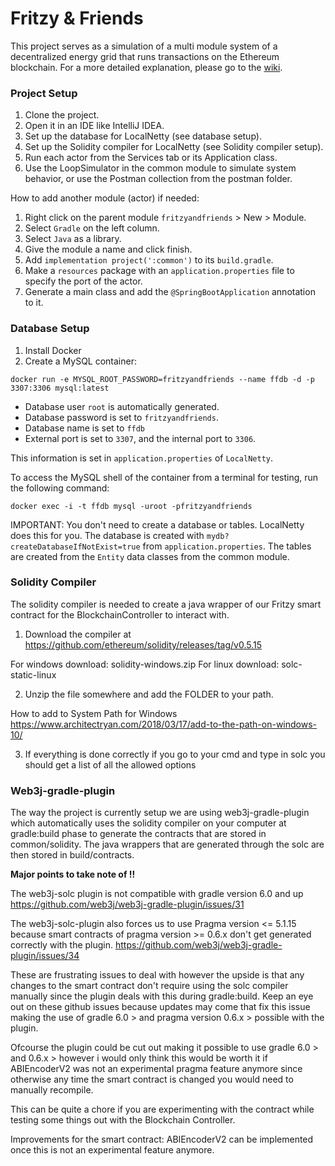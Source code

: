 # Fritzy & Friends
This project serves as a simulation of a multi module system of a decentralized energy grid that runs
transactions on the Ethereum blockchain. For a more detailed explanation, please go to
the [wiki](https://github.com/Terazeus/fritzyandfriends/wiki).

### Project Setup
1. Clone the project.
2. Open it in an IDE like IntelliJ IDEA.
3. Set up the database for LocalNetty (see database setup).
4. Set up the Solidity compiler for LocalNetty (see Solidity compiler setup).
5. Run each actor from the Services tab or its Application class.
6. Use the LoopSimulator in the common module to simulate system behavior, or use the Postman collection from the postman folder.

How to add another module (actor) if needed:
1. Right click on the parent module `fritzyandfriends` > New > Module.
2. Select `Gradle` on the left column.
3. Select `Java` as a library.
4. Give the module a name and click finish.
5. Add `implementation project(':common')` to its `build.gradle`.
6. Make a `resources` package with an `application.properties` file to specify the port of the actor.
7. Generate a main class and add the `@SpringBootApplication` annotation to it.

### Database Setup
1. Install Docker
2. Create a MySQL container:
```
docker run -e MYSQL_ROOT_PASSWORD=fritzyandfriends --name ffdb -d -p 3307:3306 mysql:latest
```
- Database user `root` is automatically generated.
- Database password is set to `fritzyandfriends`.
- Database name is set to `ffdb`
- External port is set to `3307`, and the internal port to `3306`.

This information is set in `application.properties` of `LocalNetty`.

To access the MySQL shell of the container from a terminal for testing, run the following command:
```
docker exec -i -t ffdb mysql -uroot -pfritzyandfriends
```
IMPORTANT: You don't need to create a database or tables. LocalNetty does this for you.
The database is created with `mydb?createDatabaseIfNotExist=true` from `application.properties`.
The tables are created from the `Entity` data classes from the common module.

### Solidity Compiler

The solidity compiler is needed to create a java wrapper of our Fritzy smart contract for the BlockchainController to interact with.

1. Download the compiler at https://github.com/ethereum/solidity/releases/tag/v0.5.15

For windows download: solidity-windows.zip
For linux download: solc-static-linux

2. Unzip the file somewhere and add the FOLDER to your path.

How to add to System Path for Windows 
https://www.architectryan.com/2018/03/17/add-to-the-path-on-windows-10/

3. If everything is done correctly if you go to your cmd and type in solc you should get a list of all the allowed options


### Web3j-gradle-plugin

The way the project is currently setup we are using web3j-gradle-plugin which automatically uses the solidity compiler on your computer at gradle:build phase to generate the contracts that are stored in common/solidity. The java wrappers that are generated through the solc are then stored in build/contracts. 

<b> Major points to take note of !! </b>

The web3j-solc plugin is not compatible with gradle version 6.0 and up
https://github.com/web3j/web3j-gradle-plugin/issues/31

The web3j-solc-plugin also forces us to use Pragma version <= 5.1.15 because smart contracts of pragma version >= 0.6.x don't get generated correctly with the plugin.
https://github.com/web3j/web3j-gradle-plugin/issues/34

These are frustrating issues to deal with however the upside is that any changes to the smart contract don't require using the solc compiler manually since the plugin deals with this during gradle:build. Keep an eye out on these github issues because updates may come that fix this issue making the use of gradle 6.0 > and pragma version 0.6.x > possible with the plugin. 

Ofcourse the plugin could be cut out making it possible to use gradle 6.0 > and 0.6.x > however i would only think this would be worth it if ABIEncoderV2 was not an experimental pragma feature anymore since otherwise any time the smart contract is changed you would need to manually recompile.

This can be quite a chore if you are experimenting with the contract while testing some things out with the Blockchain Controller.

Improvements for the smart contract: ABIEncoderV2 can be implemented once this is not an experimental feature anymore.
